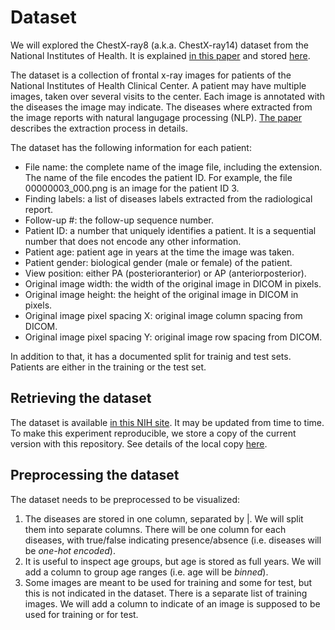 # Dataset

We will explored the ChestX-ray8 (a.k.a. ChestX-ray14) dataset from the National Institutes of
Health. It is explained [in this paper](https://arxiv.org/abs/1705.02315) and stored
[here](https://nihcc.app.box.com/v/ChestXray-NIHCC).

The dataset is a collection of frontal x-ray images for patients of the National Institutes of
Health Clinical Center. A patient may have multiple images, taken over several visits to the center.
Each image is annotated with the diseases the image may indicate. The diseases where extracted from
the image reports with natural langugage processing (NLP).
[The paper](https://arxiv.org/abs/1705.02315) describes the extraction process in details.

The dataset has the following information for each patient:

- File name: the complete name of the image file, including the extension. The name of the file encodes the patient ID. For example, the file 00000003_000.png is an image for the patient ID 3.
- Finding labels: a list of diseases labels extracted from the radiological report.
- Follow-up #: the follow-up sequence number.
- Patient ID: a number that uniquely identifies a patient. It is a sequential number that does not encode any other information.
- Patient age: patient age in years at the time the image was taken.
- Patient gender: biological gender (male or female) of the patient.
- View position: either PA (posterioranterior) or AP (anteriorposterior).
- Original image width: the width of the original image in DICOM in pixels.
- Original image height: the height of the original image in DICOM in pixels.
- Original image pixel spacing X: original image column spacing from DICOM.
- Original image pixel spacing Y: original image row spacing from DICOM.

In addition to that, it has a documented split for trainig and test sets. Patients are either in the
training or the test set.

## Retrieving the dataset

The dataset is available [in this NIH site](https://nihcc.app.box.com/v/ChestXray-NIHCC). It may be
updated from time to time. To make this experiment reproducible, we store a copy of the current
version with this repository. See details of the local copy [here](./data/README.md).

## Preprocessing the dataset

The dataset needs to be preprocessed to be visualized:

1. The diseases are stored in one column, separated by |. We will split them into separate columns.
   There will be one column for each diseases, with true/false indicating presence/absence (i.e.
   diseases will be _one-hot encoded_).
1. It is useful to inspect age groups, but age is stored as full years. We will add a column to
   group age ranges (i.e. age will be _binned_).
1. Some images are meant to be used for training and some for test, but this is not indicated in the
   dataset. There is a separate list of training images. We will add a column to indicate of an
   image is supposed to be used for training or for test.
